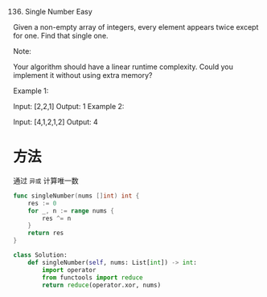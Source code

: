 136. Single Number
Easy

Given a non-empty array of integers, every element appears twice except for one. Find that single one.

Note:

Your algorithm should have a linear runtime complexity. Could you implement it without using extra memory?

Example 1:

Input: [2,2,1]
Output: 1
Example 2:

Input: [4,1,2,1,2]
Output: 4


# 方法
通过 `异或` 计算唯一数

```go
func singleNumber(nums []int) int {
    res := 0
    for _, n := range nums {
        res ^= n
    }
    return res
}
```

```python
class Solution:
    def singleNumber(self, nums: List[int]) -> int:
        import operator
        from functools import reduce
        return reduce(operator.xor, nums)
```
